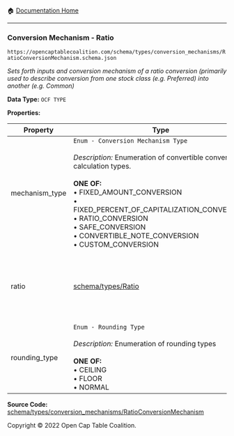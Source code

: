 :house: [Documentation Home](/README.md)

---

### Conversion Mechanism - Ratio

`https://opencaptablecoalition.com/schema/types/conversion_mechanisms/RatioConversionMechanism.schema.json`

_Sets forth inputs and conversion mechanism of a ratio conversion (primarily used to describe conversion from one stock class (e.g. Preferred) into another (e.g. Common)_

**Data Type:** `OCF TYPE`

**Properties:**

| Property       | Type                                                                                                                                                                                                                                                                                                                                                               | Description                                                                     | Required   |
| -------------- | ------------------------------------------------------------------------------------------------------------------------------------------------------------------------------------------------------------------------------------------------------------------------------------------------------------------------------------------------------------------ | ------------------------------------------------------------------------------- | ---------- |
| mechanism_type | `Enum - Conversion Mechanism Type`</br></br>_Description:_ Enumeration of convertible conversion calculation types.</br></br>**ONE OF:** </br>&bull; FIXED_AMOUNT_CONVERSION </br>&bull; FIXED_PERCENT_OF_CAPITALIZATION_CONVERSION </br>&bull; RATIO_CONVERSION </br>&bull; SAFE_CONVERSION </br>&bull; CONVERTIBLE_NOTE_CONVERSION </br>&bull; CUSTOM_CONVERSION | Enumeration of convertible conversion calculation types.                        | `REQUIRED` |
| ratio          | [schema/types/Ratio](/docs/schema/types/Ratio.md)                                                                                                                                                                                                                                                                                                                  | One share of this stock class converts into this many target stock class shares | `REQUIRED` |
| rounding_type  | `Enum - Rounding Type`</br></br>_Description:_ Enumeration of rounding types</br></br>**ONE OF:** </br>&bull; CEILING </br>&bull; FLOOR </br>&bull; NORMAL                                                                                                                                                                                                         | How should fractional shares be rounded?                                        | `REQUIRED` |

**Source Code:** [schema/types/conversion_mechanisms/RatioConversionMechanism](/schema/types/conversion_mechanisms/RatioConversionMechanism.schema.json)

Copyright © 2022 Open Cap Table Coalition.
